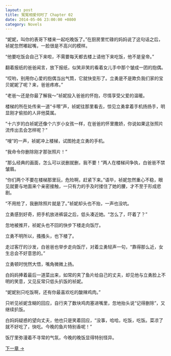 ```yaml
---
layout: post
title: 冤冤相爱何时了 Chapter 02
date: 2014-05-06 23:00:00 +0800
category: Novels
---
```

“妮妮，叫你的表哥下楼来一起吃晚饭了。”在厨房里忙碌的妈妈说了这句话之后，祯妮忽然嘟起嘴，一脸很是不高兴的模样。

“他要吃饭会自己下来啦，不需要每天都去楼上请他下来吃饭，他不是皇帝。”

翻着报纸的爸爸闻言，放下报纸，似笑非笑的看着女儿手中那个皱成一团的抱偶。

“哎哟，别用你心爱的抱偶当出气筒，它就快变形了。立勇是不是欺负我们家的宝贝妮妮了呢？来，爸爸疼疼。”

“老爸～还是你最了解我～”祯妮投入爸爸的怀抱，尽情享受父爱的温暖。

楼梯的所在处传来一道“卡嚓”声，祯妮往那里看去，惊见立勇拿着手机扬扬手，明显刚才偷拍的人非他莫属。

“十六岁的白祯妮还像个六岁小女孩一样，在爸爸的怀里撒娇，你说如果这张照片流传出去会怎样呢？”

“嗖”的一声，祯妮冲上楼梯，试图抢走立勇的手机。

“我命令你删除刚才那张照片！”

“那么经典的画面，怎么可以说删就删，我不要！”两人在楼梯间争执，白爸爸不禁皱眉。

“你们两个不要在楼梯那里玩，危险啊，赶紧下来。”语毕，祯妮忽然重心不稳，眼见就要与地面来个亲密接触，一只有力的手及时搂住了她的腰，才不至于形成悲剧。

“不用抢了，我删除照片就是了。”祯妮却头也不抬，一声也没吭。

立勇感到好奇，把手机放进裤袋之后，低头凑近她。“怎么了，吓着了？”

忽地被推开，祯妮头也不回的快步下楼走向饭厅。

立勇不明所以，搔搔头，也下楼了。

走过客厅的沙发，白爸爸也举步走向饭厅，对着立勇轻声一句，“靠得那么近，女生总会不好意思的。”

立勇顿时恍然大悟，嘴角微微上扬。

白妈妈捧着最后一道菜出来，如常的夹了鱼片给自己的丈夫，却见他与立勇脸上不明的笑意，又见反常只低头扒饭的祯妮。

“妮妮别只吃饭啊，还有你最喜欢吃的酸辣鸡肉。”

只听见祯妮含糊的回应，自行夹了数块鸡肉塞进嘴里，忽地抬头说“记得删除”，又继续扒饭。

白妈妈疑惑的望向丈夫，他也只是笑着回应，“没事，哈哈，吃饭，吃饭。菜凉了就不好吃了，快吃。今晚的鱼片特别香呢！”

饭厅里弥漫着不寻常的气氛，今晚的晚饭显得特别怪异。

[下一章 →](/novels/2014/05/07/the-sins-of-love-03.html)
